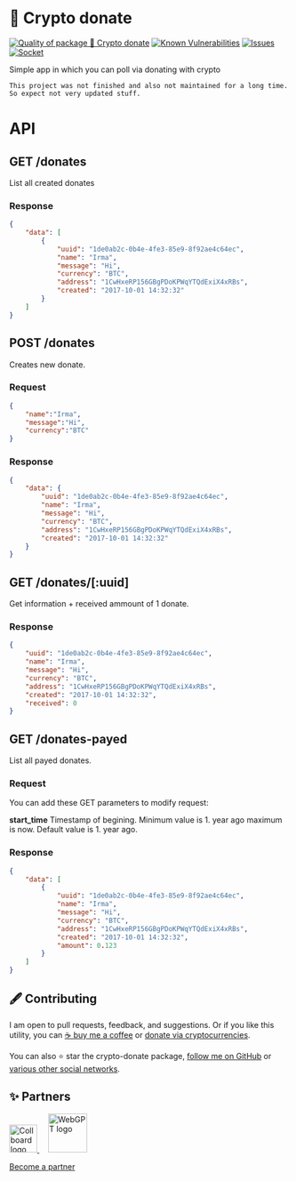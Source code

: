 # 💸 Crypto donate

<!--Badges-->
<!--⚠️WARNING: This section was generated by https://github.com/hejny/batch-project-editor/blob/main/src/workflows/800-badges/badges.ts so every manual change will be overwritten.-->


[![Quality of package 💸 Crypto donate](https://packagequality.com/shield/crypto-donate.svg)](https://packagequality.com/#?package=crypto-donate)
[![Known Vulnerabilities](https://snyk.io/test/github/hejny/crypto-donate/badge.svg)](https://snyk.io/test/github/hejny/crypto-donate)
[![Issues](https://img.shields.io/github/issues/hejny/crypto-donate.svg?style=flat)](https://github.com/hejny/crypto-donate/issues)
[![Socket](https://socket.dev/api/badge/npm/package/crypto-donate)](https://socket.dev/npm/package/crypto-donate)
<!--[![License of 💸 Crypto donate](https://img.shields.io/github/license/hejny/crypto-donate.svg?style=flat)](https://github.com/hejny/crypto-donate/blob/main/LICENSE)-->
<!--[![NPM Version of 💸 Crypto donate](https://badge.fury.io/js/crypto-donate.svg)](https://www.npmjs.com/package/crypto-donate)-->

<!--/Badges-->


Simple app in which you can poll via donating with crypto


`This project was not finished and also not maintained for a long time. So expect not very updated stuff.`


# API

## GET /donates

List all created donates

### Response
```json
{
    "data": [
        {
            "uuid": "1de0ab2c-0b4e-4fe3-85e9-8f92ae4c64ec",
            "name": "Irma",
            "message": "Hi",
            "currency": "BTC",
            "address": "1CwHxeRP156GBgPDoKPWqYTQdExiX4xRBs",
            "created": "2017-10-01 14:32:32"
        }
    ]
}
```

## POST /donates
Creates new donate.

### Request
```json
{
    "name":"Irma",
    "message":"Hi",
    "currency":"BTC"
}
```

### Response
```json
{
    "data": {
        "uuid": "1de0ab2c-0b4e-4fe3-85e9-8f92ae4c64ec",
        "name": "Irma",
        "message": "Hi",
        "currency": "BTC",
        "address": "1CwHxeRP156GBgPDoKPWqYTQdExiX4xRBs",
        "created": "2017-10-01 14:32:32"
    }
}
```

## GET /donates/[:uuid]

Get information + received ammount of 1 donate.

### Response
```json
{
    "uuid": "1de0ab2c-0b4e-4fe3-85e9-8f92ae4c64ec",
    "name": "Irma",
    "message": "Hi",
    "currency": "BTC",
    "address": "1CwHxeRP156GBgPDoKPWqYTQdExiX4xRBs",
    "created": "2017-10-01 14:32:32",
    "received": 0
}
```

## GET /donates-payed

List all payed donates.

### Request

You can add these GET parameters to modify request:

**start_time**
Timestamp of begining.
Minimum value is 1. year ago maximum is now.
Default value is 1. year ago.

### Response
```json
{
    "data": [
        {
            "uuid": "1de0ab2c-0b4e-4fe3-85e9-8f92ae4c64ec",
            "name": "Irma",
            "message": "Hi",
            "currency": "BTC",
            "address": "1CwHxeRP156GBgPDoKPWqYTQdExiX4xRBs",
            "created": "2017-10-01 14:32:32",
            "amount": 0.123
        }
    ]
}
```



<!--Contributing-->
<!--⚠️WARNING: This section was generated by https://github.com/hejny/batch-project-editor/blob/main/src/workflows/810-contributing/contributing.ts so every manual change will be overwritten.-->

## 🖋️ Contributing

I am open to pull requests, feedback, and suggestions. Or if you like this utility, you can [☕ buy me a coffee](https://www.buymeacoffee.com/hejny) or [donate via cryptocurrencies](https://github.com/hejny/hejny/blob/main/documents/crypto.md).

You can also ⭐ star the crypto-donate package, [follow me on GitHub](https://github.com/hejny) or [various other social networks](https://www.pavolhejny.com/contact/).

<!--/Contributing-->


<!--Partners-->
<!--⚠️WARNING: This section was generated by https://github.com/hejny/batch-project-editor/blob/main/src/workflows/820-partners/partners.ts so every manual change will be overwritten.-->

## ✨ Partners


<a href="https://collboard.com/">
  <img src="https://collboard.fra1.cdn.digitaloceanspaces.com/assets/18.12.1/logo-small.png" alt="Collboard logo" width="50"  />
</a>
&nbsp;&nbsp;&nbsp;
<a href="https://webgpt.cz/?partner=ph&utm_medium=referral&utm_source=github-readme&utm_campaign=partner-ph">
  <img src="https://webgpt.cz/_next/static/media/webgpt-blue.e2bf1fff.png" alt="WebGPT logo" width="70"  />
</a>


[Become a partner](https://www.pavolhejny.com/contact/)

<!--/Partners-->